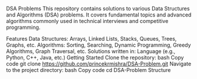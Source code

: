 DSA Problems
This repository contains solutions to various Data Structures and Algorithms (DSA) problems. It covers fundamental topics and advanced algorithms commonly used in technical interviews and competitive programming.

Features
Data Structures: Arrays, Linked Lists, Stacks, Queues, Trees, Graphs, etc.
Algorithms: Sorting, Searching, Dynamic Programming, Greedy Algorithms, Graph Traversal, etc.
Solutions written in: Language (e.g., Python, C++, Java, etc.)
Getting Started
Clone the repository:
bash
Copy code
git clone https://github.com/princekrmishra/DSA-Problem.git
Navigate to the project directory:
bash
Copy code
cd DSA-Problem
Structure
